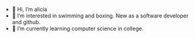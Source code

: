 - 👋 Hi, I’m alicia
- 👀 I’m interested in swimming and boxing. New as a software developer and github.
- 🌱 I’m currently learning computer science in college.


<!---
aaalicia233/aaalicia233 is a ✨ special ✨ repository because its `README.md` (this file) appears on your GitHub profile.
You can click the Preview link to take a look at your changes.
--->
